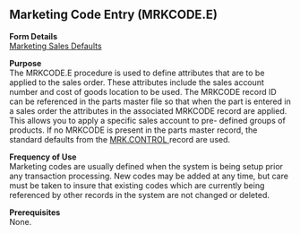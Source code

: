 ##  Marketing Code Entry (MRKCODE.E)

<PageHeader />

**Form Details**  
[ Marketing Sales Defaults ](MRKCODE-E-1/README.md)   

**Purpose**  
The MRKCODE.E procedure is used to define attributes that are to be applied to the sales order. These attributes include the sales account number and cost of goods location to be used. The MRKCODE record ID can be referenced in the parts master file so that when the part is entered in a sales order the attributes in the associated MRKCODE record are applied. This allows you to apply a specific sales account to pre- defined groups of products. If no MRKCODE is present in the parts master record, the standard defaults from the [ MRK.CONTROL ](../../../../rover/AP-OVERVIEW/AP-ENTRY/AP-E/AP-E-1/CURRENCY-CONTROL/SO-E/MRK-CONTROL) record are used. 

**Frequency of Use**  
Marketing codes are usually defined when the system is being setup prior any
transaction processing. New codes may be added at any time, but care must be
taken to insure that existing codes which are currently being referenced by
other records in the system are not changed or deleted.

**Prerequisites**  
None.

<badge text= "Version 8.10.57" vertical="middle" />

<PageFooter />